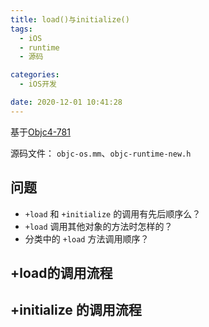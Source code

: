 ```yaml
---
title: load()与initialize()
tags:
  - iOS
  - runtime
  - 源码

categories:
  - iOS开发

date: 2020-12-01 10:41:28
---
```


基于[Objc4-781](https://github.com/ygg29/Objc4-781)

源码文件： `objc-os.mm`、`objc-runtime-new.h`

<!-- more -->

## 问题

- `+load` 和 `+initialize` 的调用有先后顺序么？
- `+load` 调用其他对象的方法时怎样的？
- 分类中的 `+load` 方法调用顺序？

## +load的调用流程



## +initialize 的调用流程



